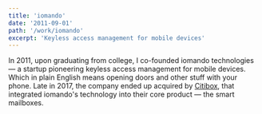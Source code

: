 ```yaml
---
title: 'iomando'
date: '2011-09-01'
path: '/work/iomando'
excerpt: 'Keyless access management for mobile devices'
---
```


In 2011, upon graduating from college, I co-founded iomando technologies — a startup pioneering keyless access management for mobile devices. Which in plain English means opening doors and other stuff with your phone. Late in 2017, the company ended up acquired by [Citibox](https://www.citibox.com/), that integrated iomando's technology into their core product — the smart mailboxes.
